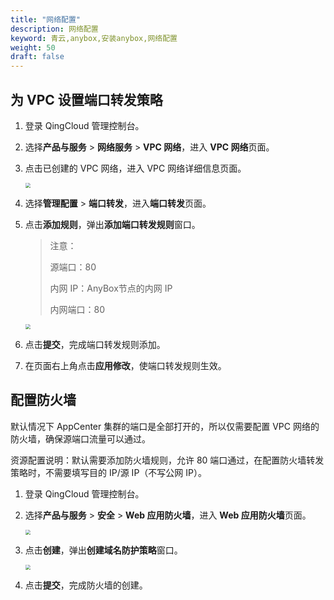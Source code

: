 ```yaml
---
title: "网络配置"
description: 网络配置
keyword: 青云,anybox,安装anybox,网络配置
weight: 50
draft: false
---
```


## 为 VPC 设置端口转发策略

1. 登录 QingCloud 管理控制台。

2. 选择**产品与服务** > **网络服务** > **VPC 网络**，进入 **VPC 网络**页面。

3. 点击已创建的 VPC 网络，进入 VPC 网络详细信息页面。

   <img src="../../_images/install_vpc_port.png" style="zoom:50%;" />

4. 选择**管理配置** > **端口转发**，进入**端口转发**页面。

5. 点击**添加规则**，弹出**添加端口转发规则**窗口。

   > 注意：
   >
   > 源端口：80
   >
   > 内网 IP：AnyBox节点的内网 IP
   >
   > 内网端口：80

   <img src="../../_images/install_port_forward.png" style="zoom:50%;" />

6. 点击**提交**，完成端口转发规则添加。

7. 在页面右上角点击**应用修改**，使端口转发规则生效。

## 配置防火墙

默认情况下 AppCenter 集群的端口是全部打开的，所以仅需要配置 VPC 网络的防火墙，确保源端口流量可以通过。

资源配置说明：默认需要添加防火墙规则，允许 80 端口通过，在配置防火墙转发策略时，不需要填写目的 IP/源 IP（不写公网 IP）。

1. 登录 QingCloud 管理控制台。

2. 选择**产品与服务** > **安全** > **Web 应用防火墙**，进入 **Web 应用防火墙**页面。

   <img src="../../_images/install_firewall.png" style="zoom:50%;" />

3. 点击**创建**，弹出**创建域名防护策略**窗口。

   <img src="../../_images/install_add_firewall.png" style="zoom:50%;" />

4. 点击**提交**，完成防火墙的创建。

